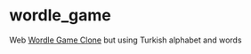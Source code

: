 # wordle_game
Web [Wordle Game Clone](https://www.powerlanguage.co.uk/wordle/) but using Turkish alphabet and words

